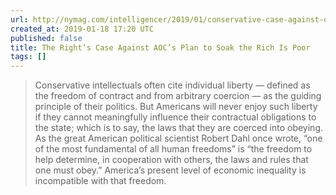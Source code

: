 ```yaml
---
url: http://nymag.com/intelligencer/2019/01/conservative-case-against-ocasio-cortez-70-percent-tax-rich-plan-is-wrong.html
created_at: 2019-01-18 17:20 UTC
published: false
title: The Right’s Case Against AOC’s Plan to Soak the Rich Is Poor
tags: []
---
```


> Conservative intellectuals often cite individual liberty — defined as the freedom of contract and from arbitrary coercion — as the guiding principle of their politics. But Americans will never enjoy such liberty if they cannot meaningfully influence their contractual obligations to the state; which is to say, the laws that they are coerced into obeying. As the great American political scientist Robert Dahl once wrote, “one of the most fundamental of all human freedoms” is “the freedom to help determine, in cooperation with others, the laws and rules that one must obey.” America’s present level of economic inequality is incompatible with that freedom.
